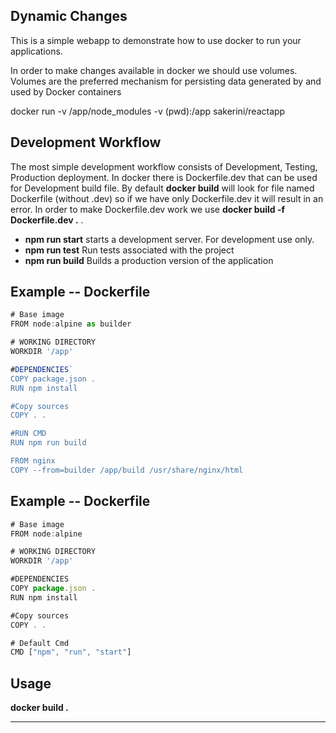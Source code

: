 ## Dynamic Changes

This is a simple webapp to demonstrate how to use docker to run your applications.

In order to make changes available in docker we should use volumes.
Volumes are the preferred mechanism for persisting data generated by and used by Docker containers

docker run -v /app/node_modules -v (pwd):/app sakerini/reactapp

## Development Workflow

The most simple development workflow consists of Development, Testing, Production deployment.
In docker there is Dockerfile.dev that can be used for Development build file.
By default **docker build** will look for file named Dockerfile (without .dev) so if we have only
Dockerfile.dev it will result in an error. In order to make Dockerfile.dev work we use **docker build -f Dockerfile.dev .** .

- **npm run start** starts a development server. For development use only.
- **npm run test** Run tests associated with the project
- **npm run build** Builds a production version of the application

## Example -- Dockerfile
```js
# Base image
FROM node:alpine as builder

# WORKING DIRECTORY
WORKDIR '/app' 

#DEPENDENCIES`
COPY package.json .
RUN npm install

#Copy sources
COPY . .

#RUN CMD
RUN npm run build

FROM nginx
COPY --from=builder /app/build /usr/share/nginx/html	
```

## Example -- Dockerfile
```js
# Base image
FROM node:alpine

# WORKING DIRECTORY
WORKDIR '/app'

#DEPENDENCIES
COPY package.json .
RUN npm install

#Copy sources
COPY . .

# Default Cmd
CMD ["npm", "run", "start"]	
```


## Usage
**docker build .**


------

